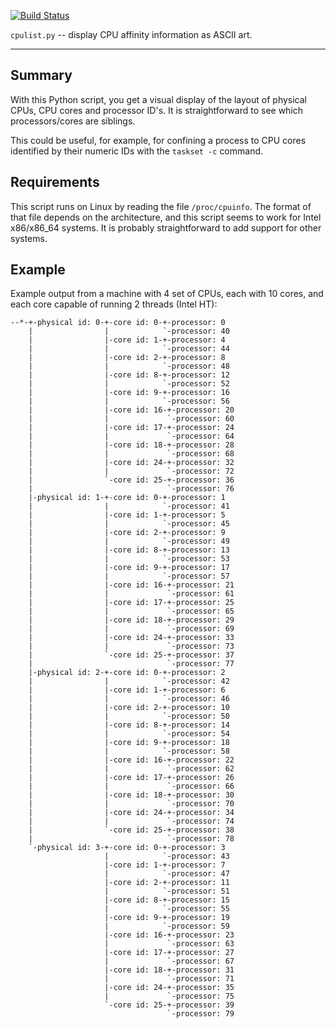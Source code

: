 [![Build Status](https://travis-ci.org/congma/cpulist.svg?branch=master)](https://travis-ci.org/congma/cpulist)

`cpulist.py` -- display CPU affinity information as ASCII art.

- - -

Summary
-------

With this Python script, you get a visual display of the layout of physical
CPUs, CPU cores and processor ID's.  It is straightforward to see which
processors/cores are siblings.

This could be useful, for example, for confining a process to CPU cores
identified by their numeric IDs with the `taskset -c` command.

Requirements
------------

This script runs on Linux by reading the file `/proc/cpuinfo`.  The format of
that file depends on the architecture, and this script seems to work for Intel
x86/x86\_64 systems.  It is probably straightforward to add support for other
systems.

Example
-------

Example output from a machine with 4 set of CPUs, each with 10 cores, and
each core capable of running 2 threads (Intel HT):

    --*-+-physical id: 0-+-core id: 0-+-processor: 0
        |                |            `-processor: 40
        |                |-core id: 1-+-processor: 4
        |                |            `-processor: 44
        |                |-core id: 2-+-processor: 8
        |                |            `-processor: 48
        |                |-core id: 8-+-processor: 12
        |                |            `-processor: 52
        |                |-core id: 9-+-processor: 16
        |                |            `-processor: 56
        |                |-core id: 16-+-processor: 20
        |                |             `-processor: 60
        |                |-core id: 17-+-processor: 24
        |                |             `-processor: 64
        |                |-core id: 18-+-processor: 28
        |                |             `-processor: 68
        |                |-core id: 24-+-processor: 32
        |                |             `-processor: 72
        |                `-core id: 25-+-processor: 36
        |                              `-processor: 76
        |-physical id: 1-+-core id: 0-+-processor: 1
        |                |            `-processor: 41
        |                |-core id: 1-+-processor: 5
        |                |            `-processor: 45
        |                |-core id: 2-+-processor: 9
        |                |            `-processor: 49
        |                |-core id: 8-+-processor: 13
        |                |            `-processor: 53
        |                |-core id: 9-+-processor: 17
        |                |            `-processor: 57
        |                |-core id: 16-+-processor: 21
        |                |             `-processor: 61
        |                |-core id: 17-+-processor: 25
        |                |             `-processor: 65
        |                |-core id: 18-+-processor: 29
        |                |             `-processor: 69
        |                |-core id: 24-+-processor: 33
        |                |             `-processor: 73
        |                `-core id: 25-+-processor: 37
        |                              `-processor: 77
        |-physical id: 2-+-core id: 0-+-processor: 2
        |                |            `-processor: 42
        |                |-core id: 1-+-processor: 6
        |                |            `-processor: 46
        |                |-core id: 2-+-processor: 10
        |                |            `-processor: 50
        |                |-core id: 8-+-processor: 14
        |                |            `-processor: 54
        |                |-core id: 9-+-processor: 18
        |                |            `-processor: 58
        |                |-core id: 16-+-processor: 22
        |                |             `-processor: 62
        |                |-core id: 17-+-processor: 26
        |                |             `-processor: 66
        |                |-core id: 18-+-processor: 30
        |                |             `-processor: 70
        |                |-core id: 24-+-processor: 34
        |                |             `-processor: 74
        |                `-core id: 25-+-processor: 38
        |                              `-processor: 78
        `-physical id: 3-+-core id: 0-+-processor: 3
                         |            `-processor: 43
                         |-core id: 1-+-processor: 7
                         |            `-processor: 47
                         |-core id: 2-+-processor: 11
                         |            `-processor: 51
                         |-core id: 8-+-processor: 15
                         |            `-processor: 55
                         |-core id: 9-+-processor: 19
                         |            `-processor: 59
                         |-core id: 16-+-processor: 23
                         |             `-processor: 63
                         |-core id: 17-+-processor: 27
                         |             `-processor: 67
                         |-core id: 18-+-processor: 31
                         |             `-processor: 71
                         |-core id: 24-+-processor: 35
                         |             `-processor: 75
                         `-core id: 25-+-processor: 39
                                       `-processor: 79
